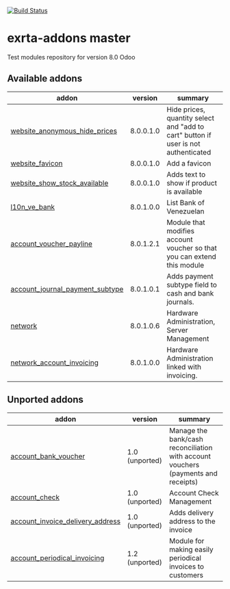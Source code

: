 [![Build Status](https://travis-ci.org/lertech/extra-addons.svg)](https://travis-ci.org/lertech/extra-addons)

# exrta-addons master

Test modules repository for version 8.0 Odoo


[//]: # (addons)
Available addons
----------------
addon | version | summary
--- | --- | ---
[website_anonymous_hide_prices](website_anonymous_hide_prices/) | 8.0.0.1.0 | Hide prices, quantity select and "add to cart" button if user is not authenticated
[website_favicon](website_favicon/) | 8.0.0.1.0 | Add a favicon
[website_show_stock_available](website_show_stock_available/) | 8.0.0.1.0 |  Adds text to show if product is available
[l10n_ve_bank](l10n_ve_bank/) | 8.0.1.0.0 |  List Bank of Venezuelan
[account_voucher_payline](account_voucher_payline/) | 8.0.1.2.1 |  Module that modifies account voucher so that you can extend this module
[account_journal_payment_subtype](account_journal_payment_subtype/) | 8.0.1.0.1 |  Adds payment subtype field to cash and bank journals.
[network](network/) | 8.0.1.0.6 |  Hardware Administration, Server Management
[network_account_invoicing](network_account_invoicing/) | 8.0.1.0.0 |  Hardware Administration linked with invoicing.

Unported addons
---------------
addon | version | summary
--- | --- | ---
[account_bank_voucher](account_bank_voucher/) | 1.0 (unported) | Manage the bank/cash reconciliation with account vouchers (payments and receipts)
[account_check](account_check/) | 1.0 (unported) | Account Check Management
[account_invoice_delivery_address](account_invoice_delivery_address/) | 1.0 (unported) | Adds delivery address to the invoice
[account_periodical_invoicing](account_periodical_invoicing/) | 1.2 (unported) | Module for making easily periodical invoices to customers

[//]: # (end addons)
